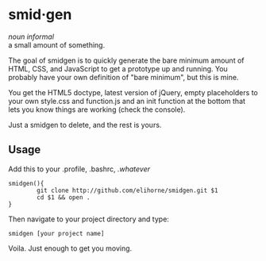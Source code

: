 smid·gen
================================
_noun informal_  
a small amount of something.

The goal of smidgen is to quickly generate the bare minimum amount of HTML, CSS, and JavaScript to get a prototype up and running. You probably have your own definition of "bare minimum", but this is mine. 

You get the HTML5 doctype, latest version of jQuery, empty placeholders to your own style.css and function.js and an init function at the bottom that lets you know things are working (check the console).  

Just a smidgen to delete, and the rest is yours. 

Usage
-----

Add this to your .profile, .bashrc, _.whatever_

```
smidgen(){
        git clone http://github.com/elihorne/smidgen.git $1
        cd $1 && open .
}
```

Then navigate to your project directory and type:
```
smidgen [your project name]
```

Voila. Just enough to get you moving.
